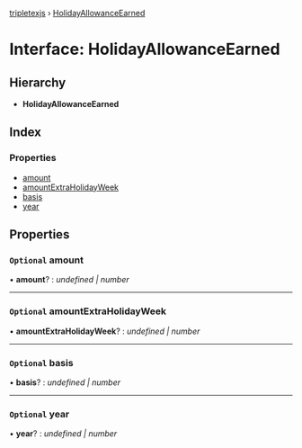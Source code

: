 [tripletexjs](../README.md) › [HolidayAllowanceEarned](holidayallowanceearned.md)

# Interface: HolidayAllowanceEarned

## Hierarchy

* **HolidayAllowanceEarned**

## Index

### Properties

* [amount](holidayallowanceearned.md#optional-amount)
* [amountExtraHolidayWeek](holidayallowanceearned.md#optional-amountextraholidayweek)
* [basis](holidayallowanceearned.md#optional-basis)
* [year](holidayallowanceearned.md#optional-year)

## Properties

### `Optional` amount

• **amount**? : *undefined | number*

___

### `Optional` amountExtraHolidayWeek

• **amountExtraHolidayWeek**? : *undefined | number*

___

### `Optional` basis

• **basis**? : *undefined | number*

___

### `Optional` year

• **year**? : *undefined | number*
